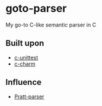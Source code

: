 # goto-parser
My go-to C-like semantic parser in C

## Built upon

- [c-unittest](https://github.com/gmdods/c-unittest)
- [c-charm](https://github.com/gmdods/c-charm)

## Influence

- [Pratt-parser](https://en.wikipedia.org/wiki/Operator-precedence_parser)
